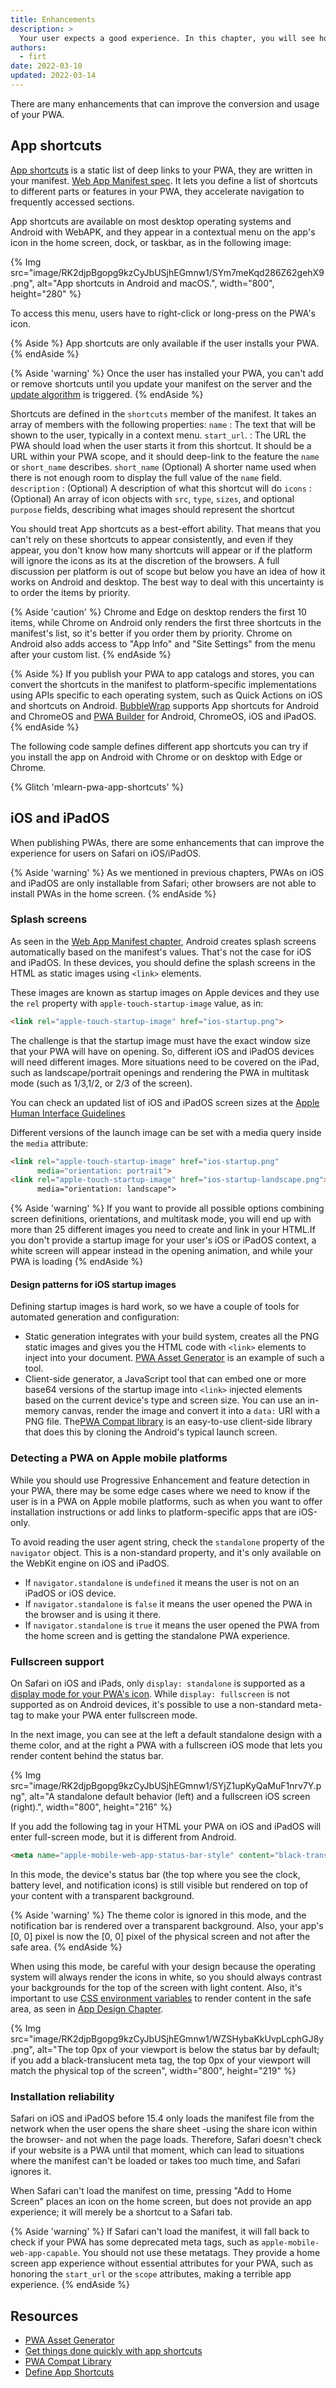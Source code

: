 ```yaml
---
title: Enhancements
description: >
  Your user expects a good experience. In this chapter, you will see how to enhance your PWA with splash screens, app shortcuts, and how sessions work.
authors:
  - firt
date: 2022-03-10
updated: 2022-03-14
---
```


There are many enhancements that can improve the conversion and usage of your PWA.

## App shortcuts

[App shortcuts](https://w3c.github.io/manifest/#shortcuts-member) is a static list of deep links to your PWA, they are written in your manifest. [Web App Manifest spec](/learn/pwa/web-app-manifest). It lets you define a list of shortcuts to different parts or features in your PWA, they accelerate navigation to frequently accessed sections.

App shortcuts are available on most desktop operating systems and Android with WebAPK, and they appear in a contextual menu on the app's icon in the home screen, dock, or taskbar, as in the following image:

{% Img src="image/RK2djpBgopg9kzCyJbUSjhEGmnw1/SYm7meKqd286Z62gehX9.png", alt="App shortcuts in Android and macOS.", width="800", height="280" %}

To access this menu, users have to right-click or long-press on the PWA's icon.

{% Aside %}
App shortcuts are only available if the user installs your PWA.
{% endAside %}

{% Aside 'warning' %}
Once the user has installed your PWA, you can't add or remove shortcuts until you update your manifest on the server and the [update algorithm](/learn/pwa/update) is triggered.
{% endAside %}

Shortcuts are defined in the `shortcuts` member of the manifest. It takes an array of members with the following properties:
`name`
: The text that will be shown to the user, typically in a context menu.
`start_url`.
: The URL the PWA should load when the user starts it from this shortcut. It should be a URL within your PWA scope, and it should deep-link to the feature the `name` or `short_name` describes.
`short_name`
(Optional) A shorter name used when there is not enough room to display the full value of the `name` field.
`description`
: (Optional) A description of what this shortcut will do
`icons`
: (Optional) An array of icon objects with `src`, `type`, `sizes`, and optional `purpose` fields, describing what images should represent the shortcut

You should treat App shortcuts as a best-effort ability. That means that you can't rely on these shortcuts to appear consistently, and even if they appear, you don't know how many shortcuts will appear or if the platform will ignore the icons as its at the discretion of the browsers. A full discussion per platform is out of scope but below you have an idea of how it works on Android and desktop. The best way to deal with this uncertainty is to order the items by priority.

{% Aside 'caution' %}
Chrome and Edge on desktop renders the first 10 items, while Chrome on Android only renders the first three shortcuts in the manifest's list, so it's better if you order them by priority. Chrome on Android also adds access to "App Info" and "Site Settings" from the menu after your custom list.
{% endAside %}

{% Aside %}
If you publish your PWA to app catalogs and stores, you can convert the shortcuts in the manifest to platform-specific implementations using APIs specific to each operating system, such as Quick Actions on iOS and shortcuts on Android. [BubbleWrap](https://github.com/GoogleChromeLabs/bubblewrap) supports App shortcuts for Android and ChromeOS and [PWA Builder](https://www.pwabuilder.com/) for Android, ChromeOS, iOS and iPadOS.
{% endAside %}

The following code sample defines different app shortcuts you can try if you install the app on Android with Chrome or on desktop with Edge or Chrome.

{% Glitch 'mlearn-pwa-app-shortcuts' %}

## iOS and iPadOS

When publishing PWAs, there are some enhancements that can improve the experience for users on Safari on iOS/iPadOS.

{% Aside 'warning' %}
As we mentioned in previous chapters, PWAs on iOS and iPadOS are only installable from Safari; other browsers are not able to install PWAs in the home screen.
{% endAside %}

### Splash screens

As seen in the [Web App Manifest chapter](/learn/pwa/web-app-manifest), Android creates splash screens automatically based on the manifest's values. That's not the case for iOS and iPadOS. In these devices, you should define the splash screens in the HTML as static images using `<link>` elements.

These images are known as startup images on Apple devices and they use the `rel` property with `apple-touch-startup-image` value, as in:

```html
<link rel="apple-touch-startup-image" href="ios-startup.png">
```

The challenge is that the startup image must have the exact window size that your PWA will have on opening. So, different iOS and iPadOS devices will need different images. More situations need to be covered on the iPad, such as landscape/portrait openings and rendering the PWA in multitask mode (such as 1/3,1/2, or 2/3 of the screen).

You can check an updated list of iOS and iPadOS screen sizes at the [Apple Human Interface Guidelines]( https://developer.apple.com/design/human-interface-guidelines/ios/visual-design/adaptivity-and-layout/)

Different versions of the launch image can be set with a media query inside the `media` attribute:

```html
<link rel="apple-touch-startup-image" href="ios-startup.png"
      media="orientation: portrait">
<link rel="apple-touch-startup-image" href="ios-startup-landscape.png">
      media="orientation: landscape">
```
{% Aside 'warning' %}
If you want to provide all possible options combining screen definitions, orientations, and multitask mode, you will end up with more than 25 different images you need to create and link in your HTML.If you don't provide a startup image for your user's iOS or iPadOS context, a white screen will appear instead in the opening animation, and while your PWA is loading
{% endAside %}

#### Design patterns for iOS startup images

Defining startup images is hard work, so we have a couple of tools for automated generation and configuration:

* Static generation integrates with your build system, creates all the PNG static images and gives you the HTML code with `<link>` elements to inject into your document. [PWA Asset Generator](https://github.com/onderceylan/pwa-asset-generator) is an example of such a tool.
* Client-side generator, a JavaScript tool that can embed one or more base64 versions of the startup image into `<link>` injected elements based on the current device's type and screen size. You can use an in-memory canvas, render the image and convert it into a `data:` URI with a PNG file. The[PWA Compat library](https://github.com/GoogleChromeLabs/pwacompat) is an easy-to-use client-side library that does this by cloning the Android's typical launch screen.

### Detecting a PWA on Apple mobile platforms

While you should use Progressive Enhancement and feature detection in your PWA, there may be some edge cases where we need to know if the user is in a PWA on Apple mobile platforms, such as when you want to offer installation instructions or add links to platform-specific apps that are iOS-only.

To avoid reading the user agent string, check the `standalone` property of the `navigator` object. This is a non-standard property, and it's only available on the WebKit engine on iOS and iPadOS.

* If `navigator.standalone` is `undefined` it means the user is not on an iPadOS or iOS device.
* If `navigator.standalone` is `false` it means the user opened the PWA in the browser and is using it there.
* If `navigator.standalone` is `true` it means the user opened the PWA from the home screen and is getting the standalone PWA experience.

### Fullscreen support

On Safari on iOS and iPads, only `display: standalone` is supported as a [display mode for your PWA's icon](/learn/pwa/app-design/#display-modes). While `display: fullscreen` is not supported as on Android devices, it's possible to use a non-standard meta-tag to make your PWA enter fullscreen mode.

In the next image, you can see at the left a default standalone design with a theme color, and at the right a PWA with a fullscreen iOS mode that lets you render content behind the status bar.

{% Img src="image/RK2djpBgopg9kzCyJbUSjhEGmnw1/SYjZ1upKyQaMuF1nrv7Y.png", alt="A standalone default behavior (left) and a fullscreen iOS screen (right).", width="800", height="216" %}

If you add the following tag in your HTML your PWA on iOS and iPadOS will enter full-screen mode, but it is different from Android.

```html
<meta name="apple-mobile-web-app-status-bar-style" content="black-translucent">
```

In this mode, the device's status bar (the top where you see the clock, battery level, and notification icons) is still visible but rendered on top of your content with a transparent background.

{% Aside 'warning' %}
The theme color is ignored in this mode, and the notification bar is rendered over a transparent background. Also, your app's [0, 0] pixel is now the [0, 0] pixel of the physical screen and not after the safe area.
{% endAside %}

When using this mode, be careful with your design because the operating system will always render the icons in white, so you should always contrast your backgrounds for the top of the screen with light content. Also, it's important to use [CSS environment variables](https://developer.mozilla.org/docs/Web/CSS/env()) to render content in the safe area, as seen in [App Design Chapter](/learn/pwa/app-design/#safe-areas).

{% Img src="image/RK2djpBgopg9kzCyJbUSjhEGmnw1/WZSHybaKkUvpLcphGJ8y.png", alt="The top 0px of your viewport is below the status bar by default; if you add a black-translucent meta tag, the top 0px of your viewport will match the physical top of the screen", width="800", height="219" %}


### Installation reliability

Safari on iOS and iPadOS before 15.4 only loads the manifest file from the network when the user opens the share sheet -using the share icon within the browser- and not when the page loads. Therefore, Safari doesn't check if your website is a PWA until that moment, which can lead to situations where the manifest can't be loaded or takes too much time, and Safari ignores it.

When Safari can't load the manifest on time, pressing "Add to Home Screen" places an icon on the home screen, but does not provide an app experience; it will merely be a shortcut to a Safari tab.

{% Aside 'warning' %}
If Safari can't load the manifest, it will fall back to check if your PWA has some deprecated meta tags, such as `apple-mobile-web-app-capable`. You should not use these metatags. They provide a home screen app experience without essential attributes for your PWA, such as honoring the `start_url` or the `scope` attributes, making a terrible app experience.
{% endAside %}

##  Resources

- [PWA Asset Generator](https://github.com/onderceylan/pwa-asset-generator)
- [Get things done quickly with app shortcuts](/app-shortcuts)
- [PWA Compat Library](https://github.com/GoogleChromeLabs/pwacompat)
- [Define App Shortcuts](https://docs.microsoft.com/en-us/microsoft-edge/progressive-web-apps-chromium/how-to/shortcuts)

